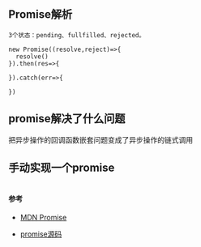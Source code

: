 ## Promise解析  

```
3个状态：pending、fullfilled、rejected。

new Promise((resolve,reject)=>{
  resolve()
}).then(res=>{

}).catch(err=>{

})
```

## promise解决了什么问题  
把异步操作的回调函数嵌套问题变成了异步操作的链式调用

## 手动实现一个promise  
```

```

#### 参考  
* [MDN Promise](https://developer.mozilla.org/zh-CN/docs/Web/JavaScript/Reference/Global_Objects/Promise)  
- [promise源码](https://github.com/then/promise/blob/master/src/core.js)  